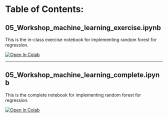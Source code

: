 # Table of Contents:

## 05_Workshop_machine_learning_exercise.ipynb

This is the in-class exercise notebook for implementing random forest for regression.

[![Open In Colab](https://colab.research.google.com/assets/colab-badge.svg)](https://colab.research.google.com/github/uofscphysics/STEM_Python_Course/blob/Summer2020/02_Week2/Workshop_machine_learning/05_Workshop_machine_learning_exercise.ipynb)

_____
## 05_Workshop_machine_learning_complete.ipynb

This is the complete notebook for implementing random forest for regression.

[![Open In Colab](https://colab.research.google.com/assets/colab-badge.svg)](https://colab.research.google.com/github/uofscphysics/STEM_Python_Course/blob/Summer2020/02_Week2/Workshop_machine_learning/05_Workshop_machine_learning_complete.ipynb)

